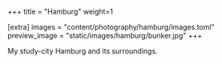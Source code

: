 +++
title = "Hamburg"
weight=1

[extra]
images = "content/photography/hamburg/images.toml"
preview_image = "static/images/hamburg/bunker.jpg"
+++

My study-city Hamburg and its surroundings.
